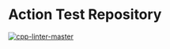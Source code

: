 # Action Test Repository

[![cpp-linter-master](https://github.com/shenxianpeng/test-cpp-linter-action/actions/workflows/cpp-lint-master.yaml/badge.svg)](https://github.com/shenxianpeng/test-cpp-linter-action/actions/workflows/cpp-lint-master.yaml)
